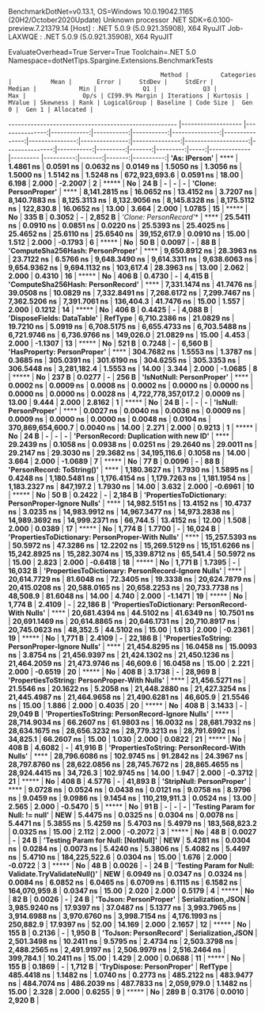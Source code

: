 
BenchmarkDotNet=v0.13.1, OS=Windows 10.0.19042.1165 (20H2/October2020Update)
Unknown processor
.NET SDK=6.0.100-preview.7.21379.14
  [Host]     : .NET 5.0.9 (5.0.921.35908), X64 RyuJIT
  Job-LAXWQE : .NET 5.0.9 (5.0.921.35908), X64 RyuJIT

EvaluateOverhead=True  Server=True  Toolchain=.NET 5.0  
Namespace=dotNetTips.Spargine.Extensions.BenchmarkTests  

                                               Method |         Categories |           Mean |       Error |     StdDev |     StdErr |         Median |            Min |             Q1 |             Q3 |            Max |                Op/s | CI99.9% Margin | Iterations | Kurtosis | MValue | Skewness | Rank | LogicalGroup | Baseline | Code Size |  Gen 0 |  Gen 1 | Allocated |
----------------------------------------------------- |------------------- |---------------:|------------:|-----------:|-----------:|---------------:|---------------:|---------------:|---------------:|---------------:|--------------------:|---------------:|-----------:|---------:|-------:|---------:|-----:|------------- |--------- |----------:|-------:|-------:|----------:|
                                        **'As: IPerson'** |                   **** |      **1.4861 ns** |   **0.0591 ns** |  **0.0632 ns** |  **0.0149 ns** |      **1.5050 ns** |      **1.3056 ns** |      **1.5000 ns** |      **1.5142 ns** |      **1.5248 ns** |       **672,923,693.6** |      **0.0591 ns** |      **18.00** |    **6.198** |  **2.000** |  **-2.2007** |    **2** |            ***** |       **No** |      **24 B** |      **-** |      **-** |         **-** |
                                **'Clone: PersonProper'** |                   **** |  **8,141.2815 ns** |  **16.0652 ns** | **13.4152 ns** |  **3.7207 ns** |  **8,140.7883 ns** |  **8,125.3113 ns** |  **8,132.9056 ns** |  **8,145.8328 ns** |  **8,175.5112 ns** |           **122,830.8** |     **16.0652 ns** |      **13.00** |    **3.664** |  **2.000** |   **1.0785** |   **15** |            ***** |       **No** |     **335 B** | **0.3052** |      **-** |   **2,852 B** |
                               **'Clone: PersonRecord*'** |                   **** |     **25.5411 ns** |   **0.0910 ns** |  **0.0851 ns** |  **0.0220 ns** |     **25.5393 ns** |     **25.4025 ns** |     **25.4652 ns** |     **25.6110 ns** |     **25.6540 ns** |        **39,152,617.9** |      **0.0910 ns** |      **15.00** |    **1.512** |  **2.000** |  **-0.1793** |    **6** |            ***** |       **No** |      **50 B** | **0.0097** |      **-** |      **88 B** |
                    **'ComputeSha256Hash: PersonProper'** |                   **** |  **9,650.8912 ns** |  **28.3963 ns** | **23.7122 ns** |  **6.5766 ns** |  **9,648.3490 ns** |  **9,614.3311 ns** |  **9,638.6063 ns** |  **9,654.9362 ns** |  **9,694.1132 ns** |           **103,617.4** |     **28.3963 ns** |      **13.00** |    **2.062** |  **2.000** |   **0.4310** |   **16** |            ***** |       **No** |     **406 B** | **0.4730** |      **-** |   **4,415 B** |
                    **'ComputeSha256Hash: PersonRecord'** |                   **** |  **7,331.1474 ns** |  **41.7476 ns** | **39.0508 ns** | **10.0829 ns** |  **7,332.8491 ns** |  **7,268.6172 ns** |  **7,299.7467 ns** |  **7,362.5206 ns** |  **7,391.7061 ns** |           **136,404.3** |     **41.7476 ns** |      **15.00** |    **1.557** |  **2.000** |   **0.1212** |   **14** |            ***** |       **No** |     **406 B** | **0.4425** |      **-** |   **4,088 B** |
                           **'DisposeFields: DataTable'** |            **RefType** |  **6,710.2386 ns** |  **21.0829 ns** | **19.7210 ns** |  **5.0919 ns** |  **6,708.5175 ns** |  **6,655.4733 ns** |  **6,703.5488 ns** |  **6,721.9746 ns** |  **6,736.9766 ns** |           **149,026.0** |     **21.0829 ns** |      **15.00** |    **4.453** |  **2.000** |  **-1.1307** |   **13** |            ***** |       **No** |     **521 B** | **0.7248** |      **-** |   **6,560 B** |
                          **'HasProperty: PersonProper'** |                   **** |    **304.7682 ns** |   **1.5553 ns** |  **1.3787 ns** |  **0.3685 ns** |    **305.0391 ns** |    **301.6190 ns** |    **304.6255 ns** |    **305.3353 ns** |    **306.5448 ns** |         **3,281,182.4** |      **1.5553 ns** |      **14.00** |    **3.344** |  **2.000** |  **-1.0685** |    **8** |            ***** |       **No** |     **237 B** | **0.0277** |      **-** |     **256 B** |
                            **'IsNotNull: PersonProper'** |                   **** |      **0.0002 ns** |   **0.0009 ns** |  **0.0008 ns** |  **0.0002 ns** |      **0.0000 ns** |      **0.0000 ns** |      **0.0000 ns** |      **0.0000 ns** |      **0.0028 ns** | **4,722,778,357,017.2** |      **0.0009 ns** |      **13.00** |    **9.444** |  **2.000** |   **2.8162** |    **1** |            ***** |       **No** |      **24 B** |      **-** |      **-** |         **-** |
                               **'IsNull: PersonProper'** |                   **** |      **0.0027 ns** |   **0.0040 ns** |  **0.0036 ns** |  **0.0009 ns** |      **0.0009 ns** |      **0.0000 ns** |      **0.0000 ns** |      **0.0048 ns** |      **0.0104 ns** |   **370,869,654,600.7** |      **0.0040 ns** |      **14.00** |    **2.271** |  **2.000** |   **0.9213** |    **1** |            ***** |       **No** |      **24 B** |      **-** |      **-** |         **-** |
              **'PersonRecord: Duplication with new ID'** |                   **** |     **29.2439 ns** |   **0.1058 ns** |  **0.0938 ns** |  **0.0251 ns** |     **29.2640 ns** |     **29.0011 ns** |     **29.2147 ns** |     **29.3030 ns** |     **29.3682 ns** |        **34,195,116.6** |      **0.1058 ns** |      **14.00** |    **3.664** |  **2.000** |  **-1.0689** |    **7** |            ***** |       **No** |      **77 B** | **0.0096** |      **-** |      **88 B** |
                           **'PersonRecord: ToString()'** |                   **** |  **1,180.3627 ns** |   **1.7930 ns** |  **1.5895 ns** |  **0.4248 ns** |  **1,180.5481 ns** |  **1,176.4154 ns** |  **1,179.7263 ns** |  **1,181.1954 ns** |  **1,183.2327 ns** |           **847,197.2** |      **1.7930 ns** |      **14.00** |    **3.632** |  **2.000** |  **-0.6961** |   **10** |            ***** |       **No** |      **50 B** | **0.2422** |      **-** |   **2,184 B** |
  **'PropertiesToDictionary: PersonProper-Ignore Nulls'** |                   **** | **14,982.5151 ns** |  **13.4152 ns** | **10.4737 ns** |  **3.0235 ns** | **14,983.9912 ns** | **14,967.3477 ns** | **14,973.2838 ns** | **14,989.3692 ns** | **14,999.2371 ns** |            **66,744.5** |     **13.4152 ns** |      **12.00** |    **1.508** |  **2.000** |   **0.0389** |   **17** |            ***** |       **No** |   **1,774 B** | **1.7700** |      **-** |  **16,024 B** |
    **'PropertiesToDictionary: PersonProper-With Nulls'** |                   **** | **15,257.5393 ns** |  **50.5972 ns** | **47.3286 ns** | **12.2202 ns** | **15,269.5129 ns** | **15,151.6266 ns** | **15,242.8925 ns** | **15,282.3074 ns** | **15,339.8712 ns** |            **65,541.4** |     **50.5972 ns** |      **15.00** |    **2.823** |  **2.000** |  **-0.6418** |   **18** |            ***** |       **No** |   **1,771 B** | **1.7395** |      **-** |  **16,032 B** |
  **'PropertiesToDictionary: PersonRecord-Ignore Nulls'** |                   **** | **20,614.7729 ns** |  **81.6048 ns** | **72.3405 ns** | **19.3338 ns** | **20,624.7879 ns** | **20,415.0208 ns** | **20,588.0165 ns** | **20,658.2253 ns** | **20,733.7738 ns** |            **48,508.9** |     **81.6048 ns** |      **14.00** |    **4.740** |  **2.000** |  **-1.1471** |   **19** |            ***** |       **No** |   **1,774 B** | **2.4109** |      **-** |  **22,186 B** |
    **'PropertiesToDictionary: PersonRecord-With Nulls'** |                   **** | **20,681.4394 ns** |  **44.5102 ns** | **41.6349 ns** | **10.7501 ns** | **20,691.1469 ns** | **20,614.8865 ns** | **20,646.1731 ns** | **20,710.8917 ns** | **20,745.0623 ns** |            **48,352.5** |     **44.5102 ns** |      **15.00** |    **1.613** |  **2.000** |  **-0.2361** |   **19** |            ***** |       **No** |   **1,771 B** | **2.4109** |      **-** |  **22,186 B** |
      **'PropertiesToString: PersonProper-Ignore Nulls'** |                   **** | **21,454.8295 ns** |  **16.0458 ns** | **15.0093 ns** |  **3.8754 ns** | **21,456.9397 ns** | **21,424.1302 ns** | **21,450.1236 ns** | **21,464.2059 ns** | **21,473.9746 ns** |            **46,609.6** |     **16.0458 ns** |      **15.00** |    **2.221** |  **2.000** |  **-0.6519** |   **20** |            ***** |       **No** |     **408 B** | **3.1738** |      **-** |  **28,969 B** |
        **'PropertiesToString: PersonProper-With Nulls'** |                   **** | **21,456.5271 ns** |  **21.5546 ns** | **20.1622 ns** |  **5.2058 ns** | **21,448.2880 ns** | **21,427.3254 ns** | **21,445.4987 ns** | **21,464.9658 ns** | **21,490.6281 ns** |            **46,605.9** |     **21.5546 ns** |      **15.00** |    **1.886** |  **2.000** |   **0.4035** |   **20** |            ***** |       **No** |     **408 B** | **3.1433** |      **-** |  **29,049 B** |
      **'PropertiesToString: PersonRecord-Ignore Nulls'** |                   **** | **28,714.9034 ns** |  **66.2607 ns** | **61.9803 ns** | **16.0032 ns** | **28,681.7932 ns** | **28,634.1675 ns** | **28,656.3232 ns** | **28,779.3213 ns** | **28,791.6992 ns** |            **34,825.1** |     **66.2607 ns** |      **15.00** |    **1.030** |  **2.000** |   **0.0822** |   **21** |            ***** |       **No** |     **408 B** | **4.6082** |      **-** |  **41,916 B** |
        **'PropertiesToString: PersonRecord-With Nulls'** |                   **** | **28,796.6086 ns** | **102.9745 ns** | **91.2842 ns** | **24.3967 ns** | **28,797.8760 ns** | **28,622.0856 ns** | **28,745.7672 ns** | **28,865.4655 ns** | **28,924.4415 ns** |            **34,726.3** |    **102.9745 ns** |      **14.00** |    **1.947** |  **2.000** |  **-0.3712** |   **21** |            ***** |       **No** |     **408 B** | **4.5776** |      **-** |  **41,893 B** |
                            **'StripNull: PersonProper'** |                   **** |      **9.0728 ns** |   **0.0524 ns** |  **0.0438 ns** |  **0.0121 ns** |      **9.0758 ns** |      **8.9796 ns** |      **9.0459 ns** |      **9.0986 ns** |      **9.1454 ns** |       **110,219,911.3** |      **0.0524 ns** |      **13.00** |    **2.565** |  **2.000** |  **-0.5470** |    **5** |            ***** |       **No** |      **91 B** |      **-** |      **-** |         **-** |
                    **'Testing Param for Null: != null'** |            ****NEW**** |      **5.4475 ns** |   **0.0325 ns** |  **0.0304 ns** |  **0.0078 ns** |      **5.4471 ns** |      **5.3855 ns** |      **5.4259 ns** |      **5.4703 ns** |      **5.4979 ns** |       **183,568,823.2** |      **0.0325 ns** |      **15.00** |    **2.112** |  **2.000** |  **-0.2072** |    **3** |            ***** |       **No** |      **48 B** | **0.0027** |      **-** |      **24 B** |
                  **'Testing Param for Null: [NotNull]'** |            ****NEW**** |      **5.4281 ns** |   **0.0304 ns** |  **0.0284 ns** |  **0.0073 ns** |      **5.4240 ns** |      **5.3806 ns** |      **5.4082 ns** |      **5.4497 ns** |      **5.4710 ns** |       **184,225,522.6** |      **0.0304 ns** |      **15.00** |    **1.676** |  **2.000** |  **-0.0722** |    **3** |            ***** |       **No** |      **48 B** | **0.0026** |      **-** |      **24 B** |
 **'Testing Param for Null: Validate.TryValidateNull()'** |            ****NEW**** |      **6.0949 ns** |   **0.0347 ns** |  **0.0324 ns** |  **0.0084 ns** |      **6.0852 ns** |      **6.0465 ns** |      **6.0709 ns** |      **6.1115 ns** |      **6.1582 ns** |       **164,070,959.8** |      **0.0347 ns** |      **15.00** |    **2.020** |  **2.000** |   **0.5179** |    **4** |            ***** |       **No** |      **82 B** | **0.0026** |      **-** |      **24 B** |
                               **'ToJson: PersonProper'** | **Serialization,JSON** |  **3,985.9240 ns** |  **17.9397 ns** | **37.0487 ns** |  **5.1377 ns** |  **3,993.7965 ns** |  **3,914.6988 ns** |  **3,970.6760 ns** |  **3,998.7154 ns** |  **4,176.1993 ns** |           **250,882.9** |     **17.9397 ns** |      **52.00** |   **14.169** |  **2.000** |   **2.1657** |   **12** |            ***** |       **No** |     **155 B** | **0.2136** |      **-** |   **1,950 B** |
                               **'ToJson: PersonRecord'** | **Serialization,JSON** |  **2,501.3498 ns** |  **10.2411 ns** |  **9.5795 ns** |  **2.4734 ns** |  **2,503.3798 ns** |  **2,488.2565 ns** |  **2,491.9197 ns** |  **2,506.9979 ns** |  **2,516.2464 ns** |           **399,784.1** |     **10.2411 ns** |      **15.00** |    **1.429** |  **2.000** |   **0.0688** |   **11** |            ***** |       **No** |     **155 B** | **0.1869** |      **-** |   **1,712 B** |
                           **'TryDispose: PersonProper'** |            **RefType** |    **485.4418 ns** |   **1.1482 ns** |  **1.0740 ns** |  **0.2773 ns** |    **485.2122 ns** |    **483.9477 ns** |    **484.7074 ns** |    **486.2039 ns** |    **487.7833 ns** |         **2,059,979.0** |      **1.1482 ns** |      **15.00** |    **2.328** |  **2.000** |   **0.6255** |    **9** |            ***** |       **No** |     **289 B** | **0.3176** | **0.0010** |   **2,920 B** |
